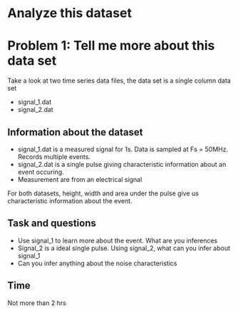 # Analyze this dataset

# Problem 1: Tell me more about this data set
Take a look at two time series data files, the data set is a single column data set 
* signal_1.dat
* signal_2.dat

## Information about the dataset
* signal_1.dat is a measured signal for 1s. Data is sampled at Fs = 50MHz. Records multiple events. 
* signal_2.dat is a single pulse giving characteristic information about an event occuring. 
* Measurement are from an electrical signal

For both datasets, height, width and area under the pulse give us characteristic information about the event. 

## Task and questions
* Use signal_1 to learn more about the event. What are you inferences
* Signal_2 is a ideal single pulse. Using signal_2, what can you infer about signal_1
* Can you infer anything about the noise characteristics

## Time
Not more than 2 hrs
